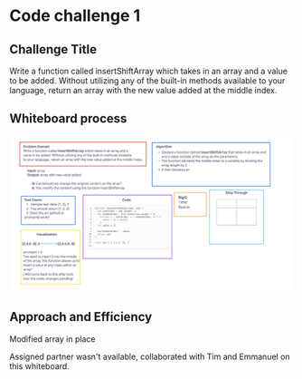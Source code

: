 # Code challenge 1

## Challenge Title

Write a function called insertShiftArray which takes in an array and a value to be added. Without utilizing any of the built-in methods available to your language, return an array with the new value added at the middle index.

## Whiteboard process

![Code Challenge 2](../whiteboard-images/whiteboard2.png)

## Approach and Efficiency

Modified array in place

Assigned partner wasn't available, collaborated with Tim and Emmanuel on this whiteboard.
